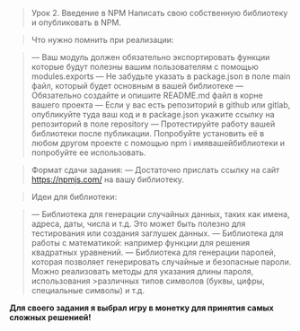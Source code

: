 > Урок 2. Введение в NPM
> Написать свою собственную библиотеку и опубликовать в NPM.

> Что нужно помнить при реализации:

> — Ваш модуль должен обязательно экспортировать функции которые будут полезны вашим пользователям с помощью modules.exports
> — Не забудьте указать в package.json в поле main файл, который будет основным в вашей библиотеке
> — Обязательно создайте и опишите README.md файл в корне вашего проекта
> — Если у вас есть репозиторий в github или gitlab, опубликуйте туда ваш код и в package.json укажите ссылку на репозиторий в поле repository
> — Протестируйте работу вашей библиотеки после публикации. Попробуйте установить её в любом другом проекте с помощью npm i имявашейбиблиотеки и попробуйте ее использовать.

> Формат сдачи задания:
> — Достаточно прислать ссылку на сайт https://npmjs.com/ на вашу библиотеку.

> Идеи для библиотеки:

> — Библиотека для генерации случайных данных, таких как имена, адреса, даты, числа и т.д. Это может быть полезно для тестирования или создания заглушек данных.
> — Библиотека для работы с математикой: например функции для решения квадратных уравнений.
> — Библиотека для генерации паролей, которая позволяет генерировать случайные и безопасные пароли. Можно реализовать методы для указания длины пароля, использования >различных типов символов (буквы, цифры, специальные символы) и т.д.

**Для своего задания я выбрал игру в монетку для принятия самых сложных решенией!**
